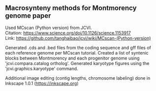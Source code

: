## Macrosynteny methods for Montmorency genome paper

Used MCscan (Python version) from JCVI.   
 Citation: https://www.science.org/doi/10.1126/science.1153917  
 Link: https://github.com/tanghaibao/jcvi/wiki/MCscan-(Python-version)

Generated .cds and .bed files from the coding sequence and gff files of each reference genome per MCscan tutorial.
Created a list of syntenic blocks between Montmorency and each progenitor genome using 'jcvi.compara.catalog ortholog'. 
Generated karyotype figures using the 'jcvi.graphics.karyotype' command.

Additional image editing (contig lengths, chromosome labeling) done in Inkscape 1.0.1 (https://inkscape.org)
